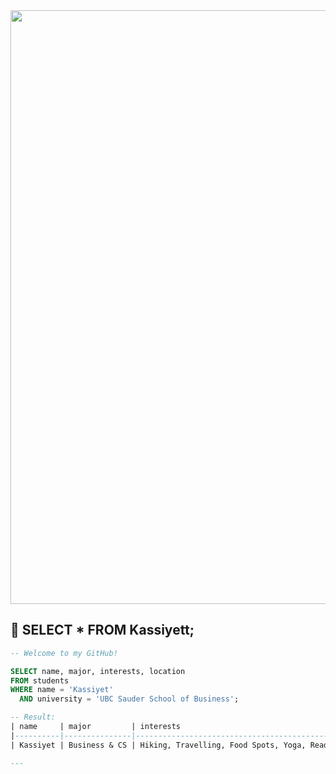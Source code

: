 <!--
**Kassiyett/Kassiyett** is a ✨ _special_ ✨ repository because its `README.md` (this file) appears on your GitHub profile.

- 🔭 I’m currently working on ...
- 🌱 I’m currently learning ...
- 👯 I’m looking to collaborate on ...
- 🤔 I’m looking for help with ...
- 💬 Ask me about ...
- 📫 How to reach me: ...
- 😄 Pronouns: ...
- ⚡ Fun fact: ...
-->


<img src="https://media0.giphy.com/media/v1.Y2lkPTc5MGI3NjExbDRuaWdkN2VvdGpvNWZsbHdydDJpemxmM3I1aDVlcjN4Nm4zcWZ2NCZlcD12MV9pbnRlcm5hbF9naWZfYnlfaWQmY3Q9Zw/scGEXUBdf7G48/giphy.gif" width="950" align="middle"/>

## 🧠 SELECT * FROM Kassiyett;

```sql
-- Welcome to my GitHub!

SELECT name, major, interests, location
FROM students
WHERE name = 'Kassiyet'
  AND university = 'UBC Sauder School of Business';

-- Result:
| name     | major         | interests                                                | location  |
|----------|---------------|----------------------------------------------------------|-----------|
| Kassiyet | Business & CS | Hiking, Travelling, Food Spots, Yoga, Reading, Cooking   | Vancouver |

---
